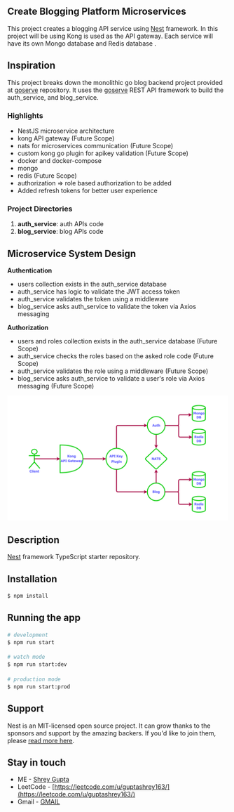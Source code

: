 ## Create Blogging Platform Microservices

This project creates a blogging API service using [Nest](https://github.com/nestjs/nest) framework. In this project will be using Kong is used as the API gateway. Each service will have its own Mongo database and Redis database .

## Inspiration

This project breaks down the monolithic go blog backend project provided at [goserve](https://github.com/unusualcodeorg/goserve) repository. It uses the [goserve](https://github.com/unusualcodeorg/goserve) REST API framework to build the auth_service, and blog_service.

### Highlights

- NestJS microservice architecture
- kong API gateway (Future Scope)
- nats for microservices communication (Future Scope)
- custom kong go plugin for apikey validation (Future Scope)
- docker and docker-compose
- mongo
- redis (Future Scope)
- authorization => role based authorization to be added
- Added refresh tokens for better user experience 

### Project Directories

1. **auth_service**: auth APIs code
2. **blog_service**: blog APIs code

## Microservice System Design

**Authentication**

- users collection exists in the auth_service database
- auth_service has logic to validate the JWT access token
- auth_service validates the token using a middleware
- blog_service asks auth_service to validate the token via Axios messaging

**Authorization**

- users and roles collection exists in the auth_service database (Future Scope)
- auth_service checks the roles based on the asked role code (Future Scope)
- auth_service validates the role using a middleware (Future Scope)
- blog_service asks auth_service to validate a user's role via Axios messaging (Future Scope)

![Alt text](image.png)

## Description

[Nest](https://github.com/nestjs/nest) framework TypeScript starter repository.

## Installation

```bash
$ npm install
```

## Running the app

```bash
# development
$ npm run start

# watch mode
$ npm run start:dev

# production mode
$ npm run start:prod
```

## Support

Nest is an MIT-licensed open source project. It can grow thanks to the sponsors and support by the amazing backers. If you'd like to join them, please [read more here](https://docs.nestjs.com/support).

## Stay in touch

- ME - [Shrey Gupta](https://www.linkedin.com/in/shrey-gupta-11a350196/)
- LeetCode - [https://leetcode.com/u/guptashrey163/](https://leetcode.com/u/guptashrey163/)
- Gmail - [GMAIL](guptashrey163@gmail.com)
